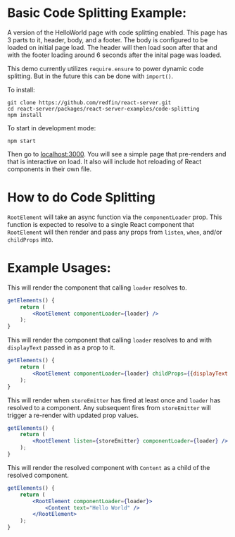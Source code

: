 # Basic Code Splitting Example:

A version of the HelloWorld page with code splitting enabled. This page has 3 parts to it, header, body, and a footer. The body is configured to be loaded on initial page load. The header will then load soon after that and with the footer loading around 6 seconds after the inital page was loaded. 

This demo currently utilizes `require.ensure` to power dynamic code splitting. But in the future this can be done with `import()`.

To install:

```
git clone https://github.com/redfin/react-server.git
cd react-server/packages/react-server-examples/code-splitting
npm install
```

To start in development mode:

```
npm start
```

Then go to [localhost:3000](http://localhost:3000/). You will see a simple page that pre-renders and that is interactive on load. It also will include hot reloading of React components in their own file.

# How to do Code Splitting
`RootElement` will take an async function via the `componentLoader` prop. This function is expected to resolve to a single React component that `RootElement` will then render and pass any props from `listen`, `when`, and/or `childProps` into.

# Example Usages:

This will render the component that calling `loader` resolves to.
```jsx
getElements() {
	return (
		<RootElement componentLoader={loader} />
	);
}
```

This will render the component that calling `loader` resolves to and with `displayText` passed in as a prop to it. 
```jsx
getElements() {
	return (
		<RootElement componentLoader={loader} childProps={{displayText: "Hello World"}}/>
	);
}
```

This will render when `storeEmitter` has fired at least once and `loader` has resolved to a component. Any subsequent fires from `storeEmitter` will trigger a re-render with updated prop values. 
```jsx
getElements() {
	return (
		<RootElement listen={storeEmitter} componentLoader={loader} />
	);
}
```

This will render the resolved component with `Content` as a child of the resolved component.
```jsx
getElements() {
	return (
		<RootElement componentLoader={loader}>
			<Content text="Hello World" />
		</RootElement>
	);
}
```
